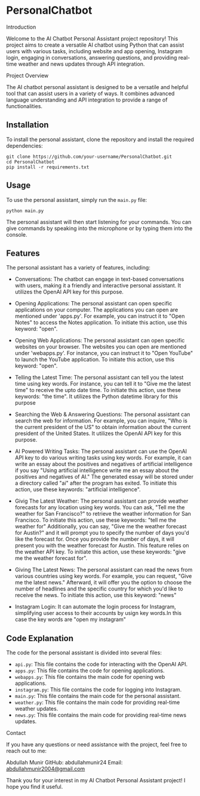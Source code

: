 # PersonalChatbot

Introduction

Welcome to the AI Chatbot Personal Assistant project repository! This project aims to create a versatile AI chatbot using Python that can assist users with various tasks, including website and app opening, Instagram login, engaging in conversations, answering questions, and providing real-time weather and news updates through API integration.

Project Overview

The AI chatbot personal assistant is designed to be a versatile and helpful tool that can assist users in a variety of ways. It combines advanced language understanding and API integration to provide a range of functionalities.

## Installation

To install the personal assistant, clone the repository and install the required dependencies:

```
git clone https://github.com/your-username/PersonalChatbot.git
cd PersonalChatbot
pip install -r requirements.txt
```

## Usage

To use the personal assistant, simply run the `main.py` file:

```
python main.py
```

The personal assistant will then start listening for your commands. You can give commands by speaking into the microphone or by typing them into the console.

## Features

The personal assistant has a variety of features, including:

* Conversations: The chatbot can engage in text-based conversations with users, making it a friendly and interactive personal assistant. It utilizes the OpenAI API key for this purpose.
  
* Opening Applications: The personal assistant can open specific applications on your computer. The applications you can open are mentioned under 'apps.py'. For example, you can instruct it to "Open Notes" to access the Notes application. To initiate this action, use this keyword: "open".
  
* Opening Web Applications: The personal assistant can open specific websites on your browser. The websites you can open are mentioned under 'webapps.py'. For instance, you can instruct it to "Open YouTube" to launch the YouTube application. To initiate this action, use this keyword: "open".
  
* Telling the Latest Time: The personal assistant can tell you the latest time using key words. For instance, you can tell it to "Give me the latest time" to receive the upto date time. To initiate this action, use these keywords: "the time". It utilizes the Python datetime library for this purpose
  
* Searching the Web & Answering Questions: The personal assistant can search the web for information. For example, you can inquire, "Who is the current president of the US" to obtain information about the current president of the United States. It utilizes the OpenAI API key for this purpose.

* AI Powered Writing Tasks: The personal assistant can use the OpenAI API key to do various writing tasks using key words. For example, it can write an essay about the positives and negatives of artificial intelligence if you say "Using artificial intelligence write me an essay about the positives and negatives of AI." The generated essay will be stored under a directory called "ai" after the program has exited. To initiate this action, use these keywords: "artificial intelligence".
  
* Givig The Latest Weather: The personal assistant can provide weather forecasts for any location using key words. You can ask, "Tell me the weather for San Francisco?" to retrieve the weather information for San Francisco. To initiate this action, use these keywords: "tell me the weather for" Additionally, you can say, "Give me the weather forecast for Austin?" and it will prompt you to specify the number of days you'd like the forecast for. Once you provide the number of days, it will present you with the weather forecast for Austin. This feature relies on the weather API key. To initiate this action, use these keywords: "give me the weather forecast for".
  
* Giving The Latest News: The personal assistant can read the news from various countries using key words. For example, you can request, "Give me the latest news." Afterward, it will offer you the option to choose the number of headlines and the specific country for which you'd like to receive the news. To initiate this action, use this keyword: "news"
  
* Instagram Login: It can automate the login process for Instagram, simplifying user access to their accounts by usign key words.In this case the key words are "open my instagram"

## Code Explanation

The code for the personal assistant is divided into several files:

* `api.py`: This file contains the code for interacting with the OpenAI API.
* `apps.py`: This file contains the code for opening applications.
* `webapps.py`: This file contains the main code for opening web applications.
* `instagram.py`: This file contains the code for logging into Instagram.
* `main.py`: This file contains the main code for the personal assistant.
* `weather.py`: This file contains the main code for providing real-time weather updates.
* `news.py`: This file contains the main code for providing real-time news updates.



Contact

If you have any questions or need assistance with the project, feel free to reach out to me:

Abdullah Munir
GitHub: abdullahmunir24
Email: abdullahmunir2004@gmail.com

Thank you for your interest in my AI Chatbot Personal Assistant project! I hope you find it useful.
